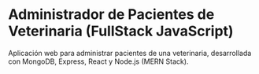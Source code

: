 # Administrador de Pacientes de Veterinaria (FullStack JavaScript)
Aplicación web para administrar pacientes de una veterinaria, desarrollada con MongoDB, Express, React y Node.js (MERN Stack).
